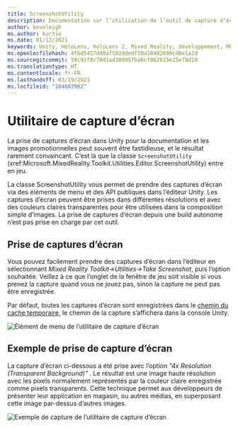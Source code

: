 ```yaml
---
title: ScreenshotUtility
description: Documentation sur l’utilisation de l’outil de capture d’écran dans MRTK
author: keveleigh
ms.author: kurtie
ms.date: 01/12/2021
keywords: Unity, HoloLens, HoloLens 2, Mixed Reality, développement, MRTK
ms.openlocfilehash: 4fbd5457dd0af502ddedf30a10482690cd8e1a1d
ms.sourcegitcommit: 59c91f8c70d1ad30995fba6cf862615e25e78d10
ms.translationtype: HT
ms.contentlocale: fr-FR
ms.lasthandoff: 03/19/2021
ms.locfileid: "104683962"
---
```

# <a name="screenshot-utility"></a>Utilitaire de capture d’écran

La prise de captures d’écran dans Unity pour la documentation et les images promotionnelles peut souvent être fastidieuse, et le résultat rarement convaincant. C’est là que la classe `ScreenshotUtility` (xref:Microsoft.MixedReality.Toolkit.Utilities.Editor.ScreenshotUtility) entre en jeu.

La classe ScreenshotUtility vous permet de prendre des captures d’écran via des éléments de menu et des API publiques dans l’éditeur Unity. Les captures d’écran peuvent être prises dans différentes résolutions et avec des couleurs claires transparentes pour être utilisées dans la composition simple d’images. La prise de captures d’écran depuis une build autonome n’est pas prise en charge par cet outil.

## <a name="taking-screenshots"></a>Prise de captures d’écran

Vous pouvez facilement prendre des captures d’écran dans l’éditeur en sélectionnant *Mixed Reality Toolkit->Utilities->Take Screenshot*, puis l’option souhaitée. Veillez à ce que l’onglet de la fenêtre de jeu soit visible si vous prenez la capture quand vous ne jouez pas, sinon la capture ne peut pas être enregistrée.

Par défaut, toutes les captures d’écran sont enregistrées dans le [chemin du cache temporaire](https://docs.unity3d.com/ScriptReference/Application-temporaryCachePath.html), le chemin de la capture s’affichera dans la console Unity.

![Élément de menu de l’utilitaire de capture d’écran](../images/screenshot-utility/MRTK_ScreenshotUtility_Menu_Item.png)

## <a name="example-screenshot-capture"></a>Exemple de prise de capture d’écran

La capture d’écran ci-dessous a été prise avec l’option *"4x Resolution (Transparent Background)"* . Le résultat est une image haute résolution avec les pixels normalement représentés par la couleur claire enregistrée comme pixels transparents. Cette technique permet aux développeurs de présenter leur application en magasin, ou autres médias, en superposant cette image par-dessus d’autres images.

![Exemple de capture de l’utilitaire de capture d’écran](../images/screenshot-utility/MRTK_ScreenshotUtility_Example_Capture.png)
